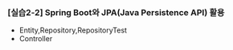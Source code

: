 ### [실습2-2] Spring Boot와 JPA(Java Persistence API) 활용

* Entity,Repository,RepositoryTest
* Controller